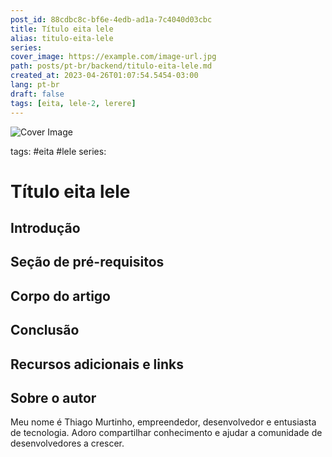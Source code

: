 ```yaml
---
post_id: 88cdbc8c-bf6e-4edb-ad1a-7c4040d03cbc
title: Título eita lele
alias: titulo-eita-lele
series: 
cover_image: https://example.com/image-url.jpg
path: posts/pt-br/backend/titulo-eita-lele.md
created_at: 2023-04-26T01:07:54.5454-03:00
lang: pt-br
draft: false
tags: [eita, lele-2, lerere]
---
```

![Cover Image](https://example.com/image-url.jpg)

tags: #eita #lele
series: 

# Título eita lele

## Introdução  

 
## Seção de pré-requisitos  

 
## Corpo do artigo  

 
## Conclusão  

 
## Recursos adicionais e links  

 
## Sobre o autor
Meu nome é Thiago Murtinho, empreendedor, desenvolvedor e entusiasta de tecnologia. Adoro compartilhar conhecimento e ajudar a comunidade de desenvolvedores a crescer.



